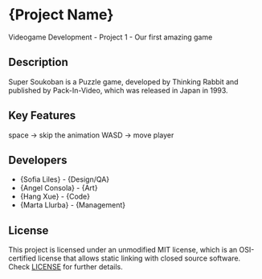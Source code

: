 # {Project Name}
Videogame Development - Project 1 - Our first amazing game

## Description
Super Soukoban is a Puzzle game, developed by Thinking Rabbit and published by Pack-In-Video, which was released in Japan in 1993.

## Key Features
space -> skip the animation 
WASD -> move player
 
## Developers
 - {Sofia Liles} - {Design/QA}
 - {Angel Consola} - {Art}
 - {Hang Xue} - {Code}
 - {Marta Llurba} - {Management}

## License
This project is licensed under an unmodified MIT license, which is an OSI-certified license that allows static linking with closed source software. Check [LICENSE](LICENSE) for further details.
